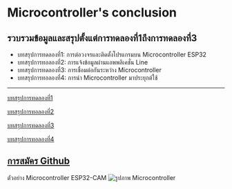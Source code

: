 # Microcontroller's conclusion
รวบรวมข้อมูลและสรุปตั้งแต่การทดลองที่1ถึงการทดลองที่3
------------------------------
- บทสรุปการทดลองที่1: การต่อวงจรและติดตั้งโปรแกรมบน Microcontroller ESP32
- บทสรุปการทอลองที่2: การแจ้งข้อมูลผ่านแอพพลิเคชั่น Line
- บทสรุปการทดลองที่3: การเชื่อมต่อกันระหว่าง Microcontroller
- บทสรุปการทอลองที่4: การนำ Microcontroller มาประยุกต์ใช้
------------------------------
[บทสรุปการทดลองที่1](https://drive.google.com/file/d/1d1bu8mBQp95hLWiOMd2IHlBJslo_osF_/view?usp=sharing)

[บทสรุปการทอลองที่2](https://drive.google.com/file/d/1nT1wujLhdO-YlOiyOpNSPlvY4RlKf327/view?usp=sharing)

[บทสรุปการทดลองที่3](https://drive.google.com/file/d/1BYaAfLxxUOPbS_UKCbNQ3p_-YlLGFqU2/view?usp=sharing)

[บทสรุปการทอลองที่4](https://drive.google.com/open?id=1_ms8X5ul8Hj0fGBVsySUEeQoZRpFh4ZT)

[การสมัคร Github](https://youtu.be/SL5h8s46tvU)
------------------------------
ตัวอย่าง Microcontroller ESP32-CAM
![รูปภาพ Microcontroller](https://th.cytron.io/image/cache/catalog/products/NODEMCU-ESP32/NODEMCU-ESP32-6-1-2-800x800.jpg)
